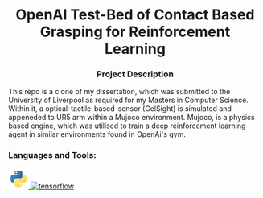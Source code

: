 <h1 align="center">OpenAI Test-Bed of Contact Based Grasping for Reinforcement Learning</h1>

<h3 align="center">Project Description</h3>
<p align="left">
    This repo is a clone of my dissertation, which was submitted to the University of Liverpool 
    as required for my Masters in Computer Science.  Within it, a optical-tactile-based-sensor (GelSight)
    is simulated and appeneded to UR5 arm within a Mujoco environment.  Mujoco, is a physics based 
    engine, which was utilised to train a deep reinforcement learning agent in similar environments
    found in OpenAi's gym.
</p>

<h3 align="left">Languages and Tools:</h3>
<p align="left"> <a href="https://www.python.org" target="_blank" rel="noreferrer"> <img src="https://raw.githubusercontent.com/devicons/devicon/master/icons/python/python-original.svg" alt="python" width="40" height="40"/> </a> <a href="https://www.tensorflow.org" target="_blank" rel="noreferrer"> <img src="https://www.vectorlogo.zone/logos/tensorflow/tensorflow-icon.svg" alt="tensorflow" width="40" height="40"/> </a> </p>
